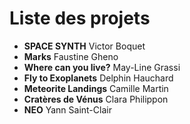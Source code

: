 # Liste des projets

* **SPACE SYNTH** Victor Boquet
* **Marks** Faustine Gheno
* **Where can you live?** May-Line Grassi
* **Fly to Exoplanets** Delphin Hauchard
* **Meteorite Landings** Camille Martin
* **Cratères de Vénus** Clara Philippon
* **NEO** Yann Saint-Clair
